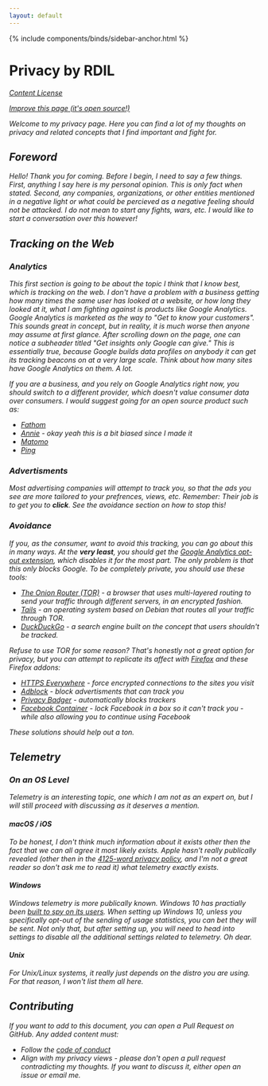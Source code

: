 ```yaml
---
layout: default
---
```

{% include components/binds/sidebar-anchor.html %}

# Privacy by RDIL

<i class="fa fa-book" /> [Content License](./LICENSE.html)

<i class="fab fa-github" /> [Improve this page (it's open source!)](https://github.com/RDIL/privacy)

Welcome to my privacy page. Here you can find a lot of my thoughts on privacy and related concepts that I find important and fight for.

## Foreword

Hello!
Thank you for coming.
Before I begin, I need to say a few things.
First, anything I say here is my personal opinion. This is only fact when stated.
Second, any companies, organizations, or other entities mentioned in a negative light or what could be percieved as a negative feeling should not be attacked.
I do not mean to start any fights, wars, etc.
I would like to start a conversation over this however!

## Tracking on the Web

### Analytics

This first section is going to be about the topic I think that I know best, which is tracking on the web.
I don't have a problem with a business getting how many times the same user has looked at a website, or how long they looked at it,
what I am fighting against is products like Google Analytics.
Google Analytics is marketed as the way to "Get to know your customers".
This sounds great in concept, but in reality, it is much worse then anyone may assume at first glance.
After scrolling down on the page, one can notice a subheader titled "Get insights only Google can give."
This is essentially true, because Google builds data profiles on anybody it can get its tracking beacons on
at a very large scale. Think about how many sites have Google Analytics on them. A *lot*.

If you are a business, and you rely on Google Analytics right now, you should switch to a different provider,
which doesn't value consumer data over consumers. I would suggest going for an open source product such as:

* [Fathom](https://usefathom.com/)
* [Annie](https://annieapp.co) - okay yeah this is a bit biased since I made it
* [Matomo](https://matomo.org/)
* [Ping](https://github.com/parkr/ping)

### Advertisments

Most advertising companies will attempt to track you, so that the ads you see are more tailored to your prefrences, views, etc.
Remember: Their job is to get you to <span style="cursor: pointer" onClick="window.alert('Is this a joke to you?');"><i><b>click</b></i></span>.
See the avoidance section on how to stop this!

### Avoidance

If you, as the consumer, want to avoid this tracking, you can go about this in many ways.
At the **very least**, you should get the [Google Analytics opt-out extension](https://tools.google.com/dlpage/gaoptout), which disables it for the most part.
The only problem is that this only blocks Google. To be completely private, you should use these tools:

* [The Onion Router (TOR)](https://torproject.org) - a browser that uses multi-layered routing to send your traffic through different servers, in an encrypted fashion.
* [Tails](https://tails.boum.org/) - an operating system based on Debian that routes all your traffic through TOR.
* [DuckDuckGo](https://duckduckgo.com) - a search engine built on the concept that users shouldn't be tracked.

Refuse to use TOR for some reason? That's honestly not a great option for privacy, but you can attempt to replicate its affect with [Firefox](https://mozilla.org/firefox) and these Firefox addons:

* [HTTPS Everywhere](https://addons.mozilla.org/en-US/firefox/addon/https-everywhere/) - force encrypted connections to the sites you visit
* [Adblock](https://addons.mozilla.org/en-US/firefox/addon/adblock-plus/) - block advertisments that can track you
* [Privacy Badger](https://addons.mozilla.org/en-US/firefox/addon/privacy-badger17/) - automatically blocks trackers
* [Facebook Container](https://addons.mozilla.org/en-US/firefox/addon/facebook-container/) - lock Facebook in a box so it can't track you - while also allowing you to continue using Facebook

These solutions should help out a *ton*.

## Telemetry

### On an OS Level

Telemetry is an interesting topic, one which I am not as an expert on, but I will still proceed with discussing as it deserves a mention.

#### macOS / iOS

To be honest, I don't think much information about it exists other then the fact that we can all agree it most likely exists.
Apple hasn't really publically revealed (other then in the [4125-word privacy policy](/static/apple-privacy-policy), and I'm not a great reader so don't ask me to read it) what telemetry exactly exists.

#### Windows

Windows telemetry is more publically known. Windows 10 has practially been [built to spy on its users](https://www.forbes.com/sites/gordonkelly/2015/11/02/microsoft-confirms-unstoppable-windows-10-tracking/).
When setting up Windows 10, unless you specifically opt-out of the sending of usage statistics, you can bet they will be sent.
Not only that, but after setting up, you will need to head into settings to disable all the additional settings related to telemetry.
Oh dear.

#### Unix

For Unix/Linux systems, it really just depends on the distro you are using. For that reason, I won't list them all here.

## Contributing

If you want to add to this document, you can open a Pull Request on GitHub. Any added content *must*:
* Follow the [code of conduct](./CODE_OF_CONDUCT.html)
* Align with my privacy views - please don't open a pull request contradicting my thoughts. If you want to discuss it, either open an issue or email me.
